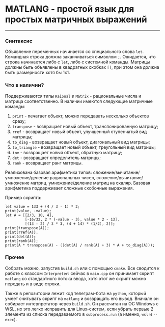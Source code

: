 # MATLANG - простой язык для простых матричных выражений

---

### Синтаксис
Объявление переменных начинается со специального слова `let`.
Командная строка должна заканчиваться символом `;`.
Ожидается, что строка начинается либо с `let`, либо с системной команды.
Матрицы должны быть объявлены в квадратных скобках `[]`, 
при этом она должна быть размерности хотя бы 1x1.

### Что в наличии?
Поддерживаются типы `Raional` и `Matrix` - рациональные числа и матрица соответственно. 
В наличии имеются следующие матричные команды:

1. `print` - печатает объект, можно передавать несколько объектов сразу;
2. `transpose` - возвращает новый объект, транспонированную матрицу;
3. `rref` - возвращает новый объект, улучшенный ступенчатый вид матрицы;
4. `to_diag` - возвращает новый объект, диагональный вид матрицы;
5. `to_triangle` - возвращает новый объект, треугольный вид матрицы;
6. `inv` - возвращает новый объект, обратную матрицу; 
7. `det` - возвращает определитель матрицы;
8. `rank` - возвращает ранг матрицы.

Реализована базовая арифметика типов: 
сложение/вычитание/умножение/деление рациональных чисел,
сложение/вычитание/умножение матриц, 
умножение/деление матриц на скаляр. 
Базовая арифметика поддерживает сложные скобочные выражения.

Пример скрипта:
```
let value = 133 + (4 / 3 - 1) * 2;
print(value, -value);
let A = [[2/3, 10, 4], 
         [-16/32, 2 * (-value - 3), value * 2 - 13], 
         [(13 - 2) / 3 * 3, (4 + 14) * (1/2), 2]];
print(transpose(A));
print(rref(A));
print(det(A));
print(rank(A));
print(A * transpose(A) - ((det(A) / rank(A) + 3) * A + to_diag(A)));
```

### Прочее
Собрать можно, запустив `build.sh` или с помощью `cmake`. 
Все сводится к работе с классом `Interpreter`: сейчас в `main.cpp` 
он принимает скрипт `matlang` со стандартного потока ввода, 
хотя этот же скрипт можно передать и в виде строки.

Также в репозитории лежит код телеграм-бота на `python`, 
который умеет считывать скрипт на `matlang` и возвращать его вывод.
Вначале он собирает интерпретатор через `build.sh`.
Он рассчитан на ОС Windows c WSL, но это легко исправить для Linux-систем,
если убрать первые 2 элемента из списка передаваемого в `subprocess.run` (а именно, `wsl` и `--exec`).

